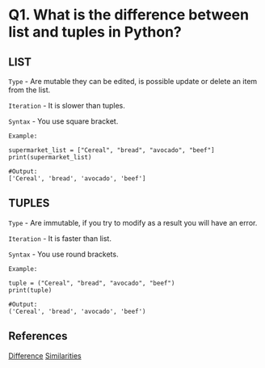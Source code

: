 # Q1. What is the difference between list and tuples in Python?

## LIST

`Type` - Are mutable they can be edited, is possible update or delete an item from the list.

`Iteration` - It is slower than tuples.

`Syntax` - You use square bracket.

`Example:`

```python3
supermarket_list = ["Cereal", "bread", "avocado", "beef"]
print(supermarket_list)

#Output:
['Cereal', 'bread', 'avocado', 'beef']
```

## TUPLES

`Type` - Are immutable, if you try to modify as a result you will have an error.

`Iteration` - It is faster than list.

`Syntax` - You use round brackets.

`Example:`
  
```python3
tuple = ("Cereal", "bread", "avocado", "beef")
print(tuple)

#Output:
('Cereal', 'bread', 'avocado', 'beef')
```

## References

[Difference](https://www.tutorialspoint.com/difference-between-list-and-tuples-in-python)
[Similarities](https://www.tutorialspoint.com/What-are-the-differences-and-similarities-between-tuples-and-lists-in-Python)
